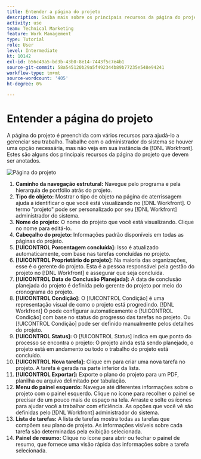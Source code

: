 ```yaml
---
title: Entender a página do projeto
description: Saiba mais sobre os principais recursos da página do projeto em [!DNL  Workfront] para ajudar você a planejar e gerenciar seus projetos.
activity: use
team: Technical Marketing
feature: Work Management
type: Tutorial
role: User
level: Intermediate
kt: 10142
exl-id: b56c49a5-bd3b-43b0-8e14-7443f5c7e4b1
source-git-commit: 58a545120b29a5f492344b89b77235e548e94241
workflow-type: tm+mt
source-wordcount: '405'
ht-degree: 0%

---
```


# Entender a página do projeto

A página do projeto é preenchida com vários recursos para ajudá-lo a gerenciar seu trabalho. Trabalhe com o administrador do sistema se houver uma opção necessária, mas não veja em sua instância de [!DNL Workfront]. Estes são alguns dos principais recursos da página do projeto que devem ser anotados.

![Página do projeto](assets/project-page-graphic-for-planner.png)

1. **Caminho da navegação estrutural:** Navegue pelo programa e pela hierarquia de portfólio atrás do projeto.
2. **Tipo de objeto:** Mostrar o tipo de objeto na página de aterrissagem ajuda a identificar o que você está visualizando no [!DNL Workfront]. O termo &quot;projeto&quot; pode ser personalizado por seu [!DNL Workfront] administrador do sistema.
3. **Nome do projeto:** O nome do projeto que você está visualizando. Clique no nome para editá-lo.
4. **Cabeçalho do projeto:** Informações padrão disponíveis em todas as páginas do projeto.
5. **[!UICONTROL Porcentagem concluída]:** Isso é atualizado automaticamente, com base nas tarefas concluídas no projeto.
6. **[!UICONTROL Proprietário do projeto]:** Na maioria das organizações, esse é o gerente do projeto. Esta é a pessoa responsável pela gestão do projeto no [!DNL Workfront] e assegurar que seja concluída.
7. **[!UICONTROL Data de Conclusão Planejada]:** A data de conclusão planejada do projeto é definida pelo gerente do projeto por meio do cronograma do projeto.
8. **[!UICONTROL Condição]:** O [!UICONTROL Condição] é uma representação visual de como o projeto está progredindo. [!DNL Workfront] O pode configurar automaticamente o [!UICONTROL Condição] com base no status do progresso das tarefas no projeto. Ou [!UICONTROL Condição] pode ser definido manualmente pelos detalhes do projeto.
9. **[!UICONTROL Status]:** O [!UICONTROL Status] indica em que ponto do processo se encontra o projeto: O projeto ainda está sendo planejado, o projeto está em andamento ou todo o trabalho do projeto está concluído.
10. **[!UICONTROL Nova tarefa]:** Clique em para criar uma nova tarefa no projeto. A tarefa é gerada na parte inferior da lista.
11. **[!UICONTROL Exportar]:** Exporte o plano do projeto para um PDF, planilha ou arquivo delimitado por tabulação.
12. **Menu do painel esquerdo:** Navegue até diferentes informações sobre o projeto com o painel esquerdo. Clique no ícone para recolher o painel se precisar de um pouco mais de espaço na tela. Arraste e solte os ícones para ajudar você a trabalhar com eficiência. As opções que você vê são definidas pelo [!DNL Workfront] administrador do sistema.
13. **Lista de tarefas:** A lista de tarefas mostra todas as tarefas que compõem seu plano de projeto. As informações visíveis sobre cada tarefa são determinadas pela exibição selecionada.
14. **Painel de resumo:** Clique no ícone para abrir ou fechar o painel de resumo, que fornece uma visão rápida das informações sobre a tarefa selecionada.
